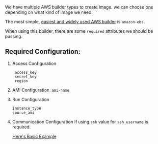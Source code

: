 We have multiple AWS builder types to create image. we can choose one depending on what kind of image we need.

The most simple, [easiest and widely used AWS builder](https://www.packer.io/docs/builders/amazon-ebs.html) is `amazon-ebs`. 

When using this builder, there are some `required` attributes we should be passing.

Required Configuration:
----------------------
1. Access Configuration
    ```
     access_key
     secret_key
     region
    ```

2. AMI Configuration. 
    `ami-name`

3. Run Configuration
   
   ```
   instance_type
   source_ami
   
   ```
4. Communication Configuration
    If using `ssh` value for `ssh_username` is required.

    [Here's Basic Example](simple.json)


    